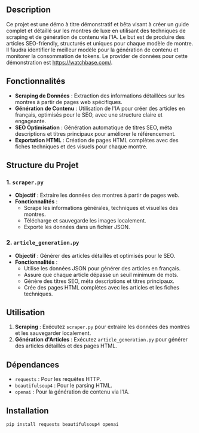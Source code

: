 ## Description

Ce projet est une démo à titre démonstratif et bêta visant à créer un guide complet et détaillé sur les montres de luxe en utilisant des techniques de scraping et de génération de contenu via l'IA. Le but est de produire des articles SEO-friendly, structurés et uniques pour chaque modèle de montre.  Il faudra identifier le meilleur modèle pour la génération de contenu et monitorer la consommation de tokens. Le provider de données pour cette démonstration est https://watchbase.com/. 

## Fonctionnalités

- **Scraping de Données** : Extraction des informations détaillées sur les montres à partir de pages web spécifiques.
- **Génération de Contenu** : Utilisation de l'IA pour créer des articles en français, optimisés pour le SEO, avec une structure claire et engageante.
- **SEO Optimisation** : Génération automatique de titres SEO, méta descriptions et titres principaux pour améliorer le référencement.
- **Exportation HTML** : Création de pages HTML complètes avec des fiches techniques et des visuels pour chaque montre.

## Structure du Projet

### 1. `scraper.py`

- **Objectif** : Extraire les données des montres à partir de pages web.
- **Fonctionnalités** :
  - Scrape les informations générales, techniques et visuelles des montres.
  - Télécharge et sauvegarde les images localement.
  - Exporte les données dans un fichier JSON.

### 2. `article_generation.py`

- **Objectif** : Générer des articles détaillés et optimisés pour le SEO.
- **Fonctionnalités** :
  - Utilise les données JSON pour générer des articles en français.
  - Assure que chaque article dépasse un seuil minimum de mots.
  - Génère des titres SEO, méta descriptions et titres principaux.
  - Crée des pages HTML complètes avec les articles et les fiches techniques.

## Utilisation

1. **Scraping** : Exécutez `scraper.py` pour extraire les données des montres et les sauvegarder localement.
2. **Génération d'Articles** : Exécutez `article_generation.py` pour générer des articles détaillés et des pages HTML.

## Dépendances

- `requests` : Pour les requêtes HTTP.
- `beautifulsoup4` : Pour le parsing HTML.
- `openai` : Pour la génération de contenu via l'IA.

## Installation

```bash
pip install requests beautifulsoup4 openai


